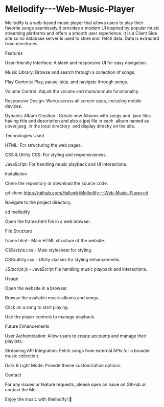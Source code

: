 # Mellodify---Web-Music-Player
Mellodify is a web-based music player that allows users to  play their favorite songs seamlessly.It provides a modern UI inspired by popular music streaming platforms and offers a smooth user experience. It is a Client Side site so no database server is used to store and  fetch data. Data is extracted from directories.

Features

User-friendly Interface: A sleek and responsive UI for easy navigation.

Music Library: Browse and search through a collection of songs.

Play Controls: Play, pause, skip, and navigate through songs.

Volume Control: Adjust the volume and mute/unmute functionality.

Responsive Design: Works across all screen sizes, including mobile devices.

Dynamic Album Creation : Create new Albums with songs and  json files having title and description and also a jpej file in each  album named as cover.jpeg .in the local directory  and display directly on the site.

Technologies Used

HTML: For structuring the web pages.

CSS & Utility CSS: For styling and responsiveness.

JavaScript: For handling music playback and UI interactions.

Installation

Clone the repository or download the source code.

git clone https://github.com/Hallonik/Mellodify---Web-Music-Player.git

Navigate to the project directory.

cd mellodify

Open the frame.html file in a web browser.

File Structure

frame.html - Main HTML structure of the website.

CSS/style.css - Main stylesheet for styling.

CSS/utility.css - Utility classes for styling enhancements.

JS/script.js - JavaScript file handling music playback and interactions.

Usage

Open the website in a browser.

Browse the available music albums and songs.

Click on a song to start playing.

Use the player controls to manage playback.

Future Enhancements

User Authentication: Allow users to create accounts and manage their playlists.

Streaming API Integration: Fetch songs from external APIs for a broader music collection.

Dark & Light Mode: Provide theme customization options.



Contact

For any issues or feature requests, please open an issue on GitHub or contact the Me.

Enjoy the music with Mellodify! 🎵
